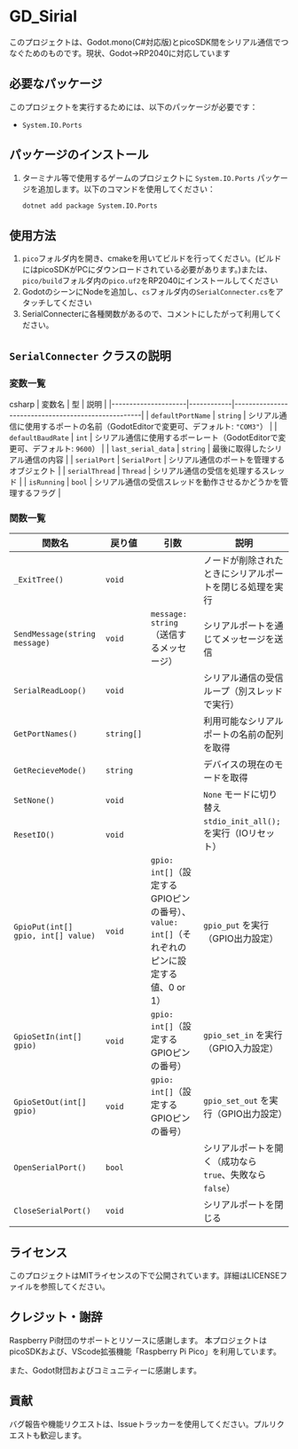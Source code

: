 # GD_Sirial

このプロジェクトは、Godot.mono(C#対応版)とpicoSDK間をシリアル通信でつなぐためのものです。現状、Godot→RP2040に対応しています

## 必要なパッケージ

このプロジェクトを実行するためには、以下のパッケージが必要です：

- `System.IO.Ports`

## パッケージのインストール

1. ターミナル等で使用するゲームのプロジェクトに `System.IO.Ports` パッケージを追加します。以下のコマンドを使用してください：

    ```sh
    dotnet add package System.IO.Ports
    ```

## 使用方法

1. ``pico``フォルダ内を開き、cmakeを用いてビルドを行ってください。(ビルドにはpicoSDKがPCにダウンロードされている必要があります。)または、``pico/build``フォルダ内の``pico.uf2``をRP2040にインストールしてください
2. GodotのシーンにNodeを追加し、``cs``フォルダ内の``SerialConnecter.cs``をアタッチしてください
3. SerialConnecterに各種関数があるので、コメントにしたがって利用してください。


## `SerialConnecter` クラスの説明

### 変数一覧

csharp
| 変数名              | 型          | 説明 |
|---------------------|------------|----------------------------------------------------|
| `defaultPortName`  | `string`   | シリアル通信に使用するポートの名前（GodotEditorで変更可、デフォルト: `"COM3"`） |
| `defaultBaudRate`  | `int`      | シリアル通信に使用するボーレート（GodotEditorで変更可、デフォルト: `9600`） |
| `last_serial_data` | `string`   | 最後に取得したシリアル通信の内容 |
| `serialPort`       | `SerialPort` | シリアル通信のポートを管理するオブジェクト |
| `serialThread`     | `Thread`   | シリアル通信の受信を処理するスレッド |
| `isRunning`        | `bool`     | シリアル通信の受信スレッドを動作させるかどうかを管理するフラグ |

### 関数一覧

| 関数名                        | 戻り値    | 引数                                                | 説明 |
|--------------------------------|----------|----------------------------------------------------|------------------------------------------------|
| `_ExitTree()`                  | `void`   |                                                | ノードが削除されたときにシリアルポートを閉じる処理を実行 |
| `SendMessage(string message)`  | `void`   | `message: string`（送信するメッセージ）           | シリアルポートを通じてメッセージを送信 |
| `SerialReadLoop()`             | `void`   |                                                | シリアル通信の受信ループ（別スレッドで実行） |
| `GetPortNames()`               | `string[]` |                                               | 利用可能なシリアルポートの名前の配列を取得 |
| `GetRecieveMode()`             | `string` |                                                | デバイスの現在のモードを取得 |
| `SetNone()`                    | `void`   |                                                | `None` モードに切り替え |
| `ResetIO()`                    | `void`   |                                                | `stdio_init_all();` を実行（IOリセット） |
| `GpioPut(int[] gpio, int[] value)` | `void` | `gpio: int[]`（設定するGPIOピンの番号）、`value: int[]`（それぞれのピンに設定する値、0 or 1） | `gpio_put` を実行（GPIO出力設定） |
| `GpioSetIn(int[] gpio)`        | `void`   | `gpio: int[]`（設定するGPIOピンの番号）            | `gpio_set_in` を実行（GPIO入力設定） |
| `GpioSetOut(int[] gpio)`       | `void`   | `gpio: int[]`（設定するGPIOピンの番号）            | `gpio_set_out` を実行（GPIO出力設定） |
| `OpenSerialPort()`             | `bool`   |                                                | シリアルポートを開く（成功なら `true`、失敗なら `false`） |
| `CloseSerialPort()`            | `void`   |                                                | シリアルポートを閉じる |



## ライセンス

このプロジェクトはMITライセンスの下で公開されています。詳細はLICENSEファイルを参照してください。

## クレジット・謝辞
Raspberry Pi財団のサポートとリソースに感謝します。
本プロジェクトはpicoSDKおよび、VScode拡張機能「Raspberry Pi Pico」を利用しています。

また、Godot財団およびコミュニティーに感謝します。

## 貢献

バグ報告や機能リクエストは、Issueトラッカーを使用してください。プルリクエストも歓迎します。

